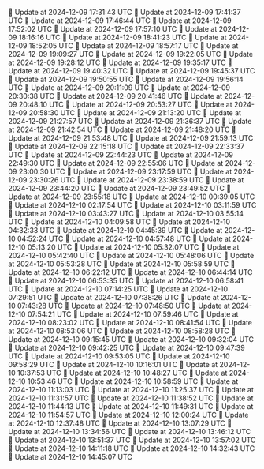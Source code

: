 🔄 Update at 2024-12-09 17:31:43 UTC
🔄 Update at 2024-12-09 17:41:37 UTC
🔄 Update at 2024-12-09 17:46:44 UTC
🔄 Update at 2024-12-09 17:52:02 UTC
🔄 Update at 2024-12-09 17:57:10 UTC
🔄 Update at 2024-12-09 18:16:16 UTC
🔄 Update at 2024-12-09 18:41:23 UTC
🔄 Update at 2024-12-09 18:52:05 UTC
🔄 Update at 2024-12-09 18:57:17 UTC
🔄 Update at 2024-12-09 19:09:27 UTC
🔄 Update at 2024-12-09 19:22:05 UTC
🔄 Update at 2024-12-09 19:28:12 UTC
🔄 Update at 2024-12-09 19:35:17 UTC
🔄 Update at 2024-12-09 19:40:32 UTC
🔄 Update at 2024-12-09 19:45:37 UTC
🔄 Update at 2024-12-09 19:50:55 UTC
🔄 Update at 2024-12-09 19:56:14 UTC
🔄 Update at 2024-12-09 20:11:09 UTC
🔄 Update at 2024-12-09 20:30:38 UTC
🔄 Update at 2024-12-09 20:41:46 UTC
🔄 Update at 2024-12-09 20:48:10 UTC
🔄 Update at 2024-12-09 20:53:27 UTC
🔄 Update at 2024-12-09 20:58:30 UTC
🔄 Update at 2024-12-09 21:13:20 UTC
🔄 Update at 2024-12-09 21:27:57 UTC
🔄 Update at 2024-12-09 21:36:37 UTC
🔄 Update at 2024-12-09 21:42:54 UTC
🔄 Update at 2024-12-09 21:48:20 UTC
🔄 Update at 2024-12-09 21:53:48 UTC
🔄 Update at 2024-12-09 21:59:13 UTC
🔄 Update at 2024-12-09 22:15:18 UTC
🔄 Update at 2024-12-09 22:33:37 UTC
🔄 Update at 2024-12-09 22:44:23 UTC
🔄 Update at 2024-12-09 22:49:30 UTC
🔄 Update at 2024-12-09 22:55:06 UTC
🔄 Update at 2024-12-09 23:00:30 UTC
🔄 Update at 2024-12-09 23:17:59 UTC
🔄 Update at 2024-12-09 23:30:26 UTC
🔄 Update at 2024-12-09 23:38:59 UTC
🔄 Update at 2024-12-09 23:44:20 UTC
🔄 Update at 2024-12-09 23:49:52 UTC
🔄 Update at 2024-12-09 23:55:18 UTC
🔄 Update at 2024-12-10 00:39:05 UTC
🔄 Update at 2024-12-10 02:17:54 UTC
🔄 Update at 2024-12-10 03:11:59 UTC
🔄 Update at 2024-12-10 03:43:27 UTC
🔄 Update at 2024-12-10 03:55:14 UTC
🔄 Update at 2024-12-10 04:09:58 UTC
🔄 Update at 2024-12-10 04:32:33 UTC
🔄 Update at 2024-12-10 04:45:39 UTC
🔄 Update at 2024-12-10 04:52:24 UTC
🔄 Update at 2024-12-10 04:57:48 UTC
🔄 Update at 2024-12-10 05:13:20 UTC
🔄 Update at 2024-12-10 05:32:07 UTC
🔄 Update at 2024-12-10 05:42:40 UTC
🔄 Update at 2024-12-10 05:48:06 UTC
🔄 Update at 2024-12-10 05:53:28 UTC
🔄 Update at 2024-12-10 05:58:59 UTC
🔄 Update at 2024-12-10 06:22:12 UTC
🔄 Update at 2024-12-10 06:44:14 UTC
🔄 Update at 2024-12-10 06:53:35 UTC
🔄 Update at 2024-12-10 06:58:41 UTC
🔄 Update at 2024-12-10 07:14:25 UTC
🔄 Update at 2024-12-10 07:29:51 UTC
🔄 Update at 2024-12-10 07:38:26 UTC
🔄 Update at 2024-12-10 07:43:28 UTC
🔄 Update at 2024-12-10 07:48:50 UTC
🔄 Update at 2024-12-10 07:54:21 UTC
🔄 Update at 2024-12-10 07:59:46 UTC
🔄 Update at 2024-12-10 08:23:02 UTC
🔄 Update at 2024-12-10 08:41:54 UTC
🔄 Update at 2024-12-10 08:53:06 UTC
🔄 Update at 2024-12-10 08:58:28 UTC
🔄 Update at 2024-12-10 09:15:45 UTC
🔄 Update at 2024-12-10 09:32:04 UTC
🔄 Update at 2024-12-10 09:42:25 UTC
🔄 Update at 2024-12-10 09:47:39 UTC
🔄 Update at 2024-12-10 09:53:05 UTC
🔄 Update at 2024-12-10 09:58:29 UTC
🔄 Update at 2024-12-10 10:16:01 UTC
🔄 Update at 2024-12-10 10:37:53 UTC
🔄 Update at 2024-12-10 10:48:27 UTC
🔄 Update at 2024-12-10 10:53:46 UTC
🔄 Update at 2024-12-10 10:58:59 UTC
🔄 Update at 2024-12-10 11:13:03 UTC
🔄 Update at 2024-12-10 11:25:37 UTC
🔄 Update at 2024-12-10 11:31:57 UTC
🔄 Update at 2024-12-10 11:38:52 UTC
🔄 Update at 2024-12-10 11:44:13 UTC
🔄 Update at 2024-12-10 11:49:31 UTC
🔄 Update at 2024-12-10 11:54:57 UTC
🔄 Update at 2024-12-10 12:00:24 UTC
🔄 Update at 2024-12-10 12:37:48 UTC
🔄 Update at 2024-12-10 13:07:29 UTC
🔄 Update at 2024-12-10 13:34:56 UTC
🔄 Update at 2024-12-10 13:46:12 UTC
🔄 Update at 2024-12-10 13:51:37 UTC
🔄 Update at 2024-12-10 13:57:02 UTC
🔄 Update at 2024-12-10 14:11:18 UTC
🔄 Update at 2024-12-10 14:32:43 UTC
🔄 Update at 2024-12-10 14:45:07 UTC

